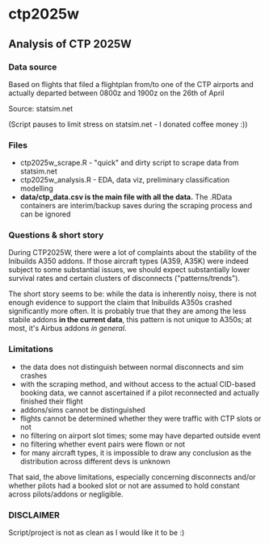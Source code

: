 # ctp2025w

## Analysis of CTP 2025W

### Data source
Based on flights that filed a flightplan from/to one of the CTP airports and actually departed between 0800z and 1900z on the 26th of April

Source: statsim.net

(Script pauses to limit stress on statsim.net - I donated coffee money :))

### Files

- ctp2025w_scrape.R - "quick" and dirty script to scrape data from statsim.net
- ctp2025w_analysis.R - EDA, data viz, preliminary classification modelling
- **data/ctp_data.csv is the main file with all the data.** The .RData containers are interim/backup saves during the scraping process and can be ignored

### Questions & short story

During CTP2025W, there were a lot of complaints about the stability of the Inibuilds A350 addons. If those aircraft types (A359, A35K) were indeed subject to some substantial issues, we should expect substantially lower survival rates and certain clusters of disconnects ("patterns/trends").

The short story seems to be: while the data is inherently noisy, there is not enough evidence to support the claim that Inibuilds A350s crashed significantly more often. It is probably true that they are among the less stabile addons **in the current data**, this pattern is not unique to A350s; at most, it's Airbus addons _in general_.

### Limitations
- the data does not distinguish between normal disconnects and sim crashes
- with the scraping method, and without access to the actual CID-based
  booking data, we cannot ascertained if a pilot reconnected and actually
  finished their flight
- addons/sims cannot be distinguished
- flights cannot be determined whether they were traffic with CTP slots or not
- no filtering on airport slot times; some may have departed outside event
- no filtering whether event pairs were flown or not
- for many aircraft types, it is impossible to draw any conclusion as the distribution across different devs is unknown

That said, the above limitations, especially concerning disconnects and/or whether pilots had a booked slot or not are assumed to hold constant across pilots/addons or negligible.

### DISCLAIMER
Script/project is not as clean as I would like it to be :)